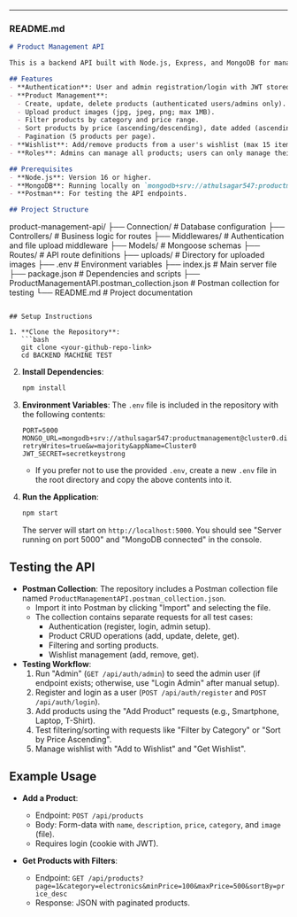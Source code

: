 
---

### README.md

```markdown
# Product Management API

This is a backend API built with Node.js, Express, and MongoDB for managing products, user authentication, and wishlists. It supports CRUD operations for products, image uploads, filtering, sorting, pagination, and wishlist management. The API uses JWT tokens stored in cookies for authentication.

## Features
- **Authentication**: User and admin registration/login with JWT stored in HTTP-only cookies.
- **Product Management**: 
  - Create, update, delete products (authenticated users/admins only).
  - Upload product images (jpg, jpeg, png; max 1MB).
  - Filter products by category and price range.
  - Sort products by price (ascending/descending), date added (ascending/descending), or name (ascending/descending).
  - Pagination (5 products per page).
- **Wishlist**: Add/remove products from a user's wishlist (max 15 items, users only).
- **Roles**: Admins can manage all products; users can only manage their own.

## Prerequisites
- **Node.js**: Version 16 or higher.
- **MongoDB**: Running locally on `mongodb+srv://athulsagar547:productmanagement@cluster0.di5ahxx.mongodb.net/ProductManagement?retryWrites=true&w=majority&appName=Cluster0`.
- **Postman**: For testing the API endpoints.

## Project Structure
```
product-management-api/
├── Connection/           # Database configuration
├── Controllers/      # Business logic for routes
├── Middlewares/       # Authentication and file upload middleware
├── Models/           # Mongoose schemas
├── Routes/           # API route definitions
├── uploads/          # Directory for uploaded images
├── .env              # Environment variables
├── index.js         # Main server file
├── package.json      # Dependencies and scripts
├── ProductManagementAPI.postman_collection.json  # Postman collection for testing
└── README.md         # Project documentation
```

## Setup Instructions

1. **Clone the Repository**:
   ```bash
   git clone <your-github-repo-link>
   cd BACKEND MACHINE TEST
   ```

2. **Install Dependencies**:
   ```bash
   npm install
   ```

3. **Environment Variables**:
   The `.env` file is included in the repository with the following contents:
   ```
   PORT=5000
   MONGO_URL=mongodb+srv://athulsagar547:productmanagement@cluster0.di5ahxx.mongodb.net/ProductManagement?retryWrites=true&w=majority&appName=Cluster0
   JWT_SECRET=secretkeystrong
   ```
   - If you prefer not to use the provided `.env`, create a new `.env` file in the root directory and copy the above contents into it.
  

4. **Run the Application**:
   ```bash
   npm start
   ```
   The server will start on `http://localhost:5000`. You should see "Server running on port 5000" and "MongoDB connected" in the console.

## Testing the API
- **Postman Collection**: The repository includes a Postman collection file named `ProductManagementAPI.postman_collection.json`.
  - Import it into Postman by clicking "Import" and selecting the file.
  - The collection contains separate requests for all test cases:
    - Authentication (register, login, admin setup).
    - Product CRUD operations (add, update, delete, get).
    - Filtering and sorting products.
    - Wishlist management (add, remove, get).
- **Testing Workflow**:
  1. Run "Admin" (`GET /api/auth/admin`) to seed the admin user (if endpoint exists; otherwise, use "Login Admin" after manual setup).
  2. Register and login as a user (`POST /api/auth/register` and `POST /api/auth/login`).
  3. Add products using the "Add Product" requests (e.g., Smartphone, Laptop, T-Shirt).
  4. Test filtering/sorting with requests like "Filter by Category" or "Sort by Price Ascending".
  5. Manage wishlist with "Add to Wishlist" and "Get Wishlist".

## Example Usage
- **Add a Product**:
  - Endpoint: `POST /api/products`
  - Body: Form-data with `name`, `description`, `price`, `category`, and `image` (file).
  - Requires login (cookie with JWT).

- **Get Products with Filters**:
  - Endpoint: `GET /api/products?page=1&category=electronics&minPrice=100&maxPrice=500&sortBy=price_desc`
  - Response: JSON with paginated products.








